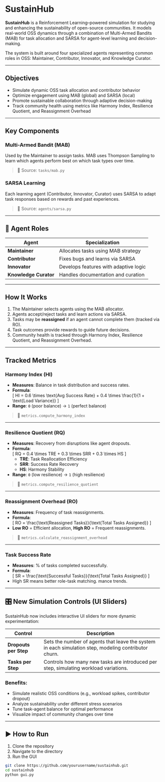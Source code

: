 # SustainHub

**SustainHub** is a Reinforcement Learning–powered simulation for studying and enhancing the sustainability of open-source communities. It models real-world OSS dynamics through a combination of Multi-Armed Bandits (MAB) for task allocation and SARSA for agent-level learning and decision-making.

The system is built around four specialized agents representing common roles in OSS: Maintainer, Contributor, Innovator, and Knowledge Curator.  

---

## Objectives

- Simulate dynamic OSS task allocation and contributor behavior
- Optimize engagement using MAB (global) and SARSA (local)
- Promote sustainable collaboration through adaptive decision-making
- Track community health using metrics like Harmony Index, Resilience Quotient, and Reassignment Overhead

---

## Key Components

### Multi-Armed Bandit (MAB)
Used by the Maintainer to assign tasks. MAB uses Thompson Sampling to learn which agents perform best on which task types over time.

> 📁 Source: `tasks/mab.py`

### SARSA Learning
Each learning agent (Contributor, Innovator, Curator) uses SARSA to adapt task responses based on rewards and past experiences.

> 📁 Source: `agents/sarsa.py`

---

## 👥 Agent Roles

| Agent             | Specialization                        |
|-------------------|---------------------------------------|
| **Maintainer**        | Allocates tasks using MAB strategy     |
| **Contributor**       | Fixes bugs and learns via SARSA        |
| **Innovator**         | Develops features with adaptive logic  |
| **Knowledge Curator** | Handles documentation and curation     |

---

## How It Works

1. The Maintainer selects agents using the MAB allocator.
2. Agents accept/reject tasks and learn actions via SARSA.
3. Tasks may be **reassigned** if an agent cannot complete them (tracked via RO).
4. Task outcomes provide rewards to guide future decisions.
5. Community health is tracked through Harmony Index, Resilience Quotient, and Reassignment Overhead.

---

## Tracked Metrics

### **Harmony Index (HI)**
- **Measures**: Balance in task distribution and success rates.
- **Formula**:  
  \[
  HI = 0.6 \times \text{Avg Success Rate} + 0.4 \times \frac{1}{1 + \text{Load Variance}}
  \]
- **Range**: `0` (poor balance) → `1` (perfect balance)  
> 📁 `metrics.compute_harmony_index`

---

### **Resilience Quotient (RQ)**
- **Measures**: Recovery from disruptions like agent dropouts.
- **Formula**:  
  \[
  RQ = 0.4 \times TRE + 0.3 \times SRR + 0.3 \times HS
  \]
  - **TRE**: Task Reallocation Efficiency  
  - **SRR**: Success Rate Recovery  
  - **HS**: Harmony Stability  
- **Range**: `0` (low resilience) → `1` (high resilience)  
> 📁 `metrics.compute_resilience_quotient`

---

### **Reassignment Overhead (RO)**
- **Measures**: Frequency of task reassignments.
- **Formula**:  
  \[
  RO = \frac{\text{Reassigned Tasks}}{\text{Total Tasks Assigned}}
  \]
- **Low RO** = Efficient allocation, **High RO** = Frequent reassignments.  
> 📁 `metrics.calculate_reassignment_overhead`

---

### **Task Success Rate**
- **Measures**: % of tasks completed successfully.
- **Formula**:  
  \[
  SR = \frac{\text{Successful Tasks}}{\text{Total Tasks Assigned}}
  \]
- High SR means better role-task matching.
mance trends.

---

## 🎛 New Simulation Controls (UI Sliders)

SustainHub now includes interactive UI sliders for more dynamic experimentation:

| Control             | Description                                                                 |
|---------------------|-----------------------------------------------------------------------------|
| **Dropouts per Step** | Sets the number of agents that leave the system in each simulation step, modeling contributor churn. |
| **Tasks per Step**    | Controls how many new tasks are introduced per step, simulating workload variations. |

### Benefits:
- Simulate realistic OSS conditions (e.g., workload spikes, contributor dropout)
- Analyze sustainability under different stress scenarios
- Tune task-agent balance for optimal performance
- Visualize impact of community changes over time

---

## ▶ How to Run 

1. Clone the repository
2. Navigate to the directory
3. Run the GUI

```bash
git clone https://github.com/yourusername/sustainhub.git 
cd sustainhub
python gui.py
